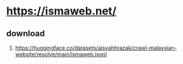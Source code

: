 # https://ismaweb.net/

## download

1. https://huggingface.co/datasets/aisyahhrazak/crawl-malaysian-website/resolve/main/ismaweb.jsonl


